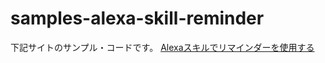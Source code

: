 # samples-alexa-skill-reminder
下記サイトのサンプル・コードです。
[Alexaスキルでリマインダーを使用する](https://pvision.jp/tech/2021/03/28/alexa%e3%82%b9%e3%82%ad%e3%83%ab%e3%81%a7%e3%83%aa%e3%83%9e%e3%82%a4%e3%83%b3%e3%83%80%e3%83%bc%e3%82%92%e4%bd%bf%e7%94%a8%e3%81%99%e3%82%8b/)
